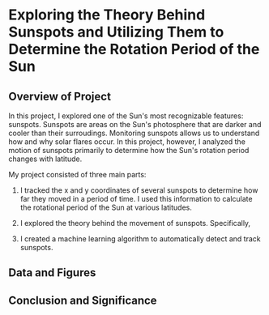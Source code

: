 # Exploring the Theory Behind Sunspots and Utilizing Them to Determine the Rotation Period of the Sun

## Overview of Project

In this project, I explored one of the Sun's most recognizable features: sunspots. Sunspots are areas on the Sun's photosphere that are darker and cooler than their surroudings. Monitoring sunspots allows us to understand how and why solar flares occur. In this project, however, I analyzed the motion of sunspots primarily to determine how the Sun's rotation period changes with latitude. 

My project consisted of three main parts:

1. I tracked the x and y coordinates of several sunspots to determine how far they moved in a period of time. I used this information to calculate the rotational period of the Sun at various latitudes. 

2. I explored the theory behind the movement of sunspots. Specifically, 

3. I created a machine learning algorithm to automatically detect and track sunspots. 

## Data and Figures

## Conclusion and Significance
